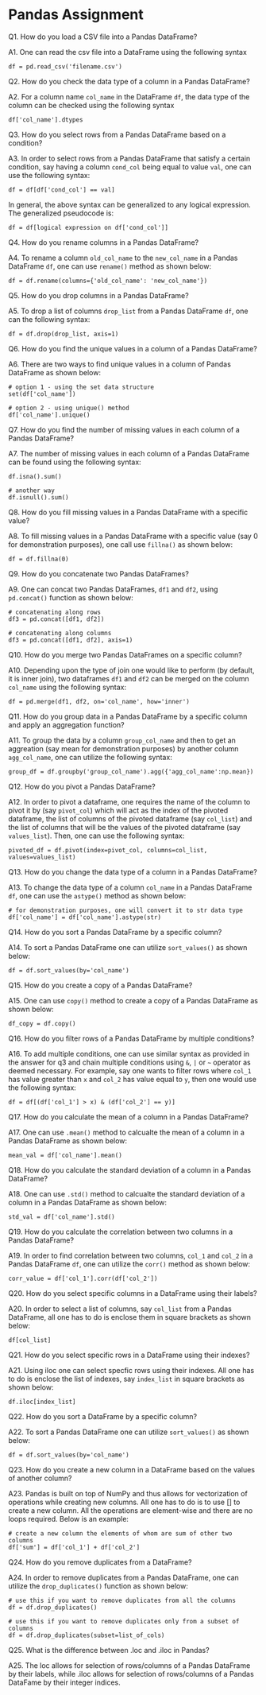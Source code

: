 # Pandas Assignment

Q1. How do you load a CSV file into a Pandas DataFrame?

A1. One can read the csv file into a DataFrame using the following syntax
```{python}
df = pd.read_csv('filename.csv')
```

Q2. How do you check the data type of a column in a Pandas DataFrame?

A2. For a column name `col_name` in the DataFrame `df`, the data type of the column can be checked using the following syntax
```{python}
df['col_name'].dtypes
```

Q3. How do you select rows from a Pandas DataFrame based on a condition?

A3. In order to select rows from a Pandas DataFrame that satisfy a certain condition, say having a column `cond_col` being equal to value `val`, one can use the following syntax:
```{python}
df = df[df['cond_col'] == val]
```
In general, the above syntax can be generalized to any logical expression. The generalized pseudocode is:
```
df = df[logical expression on df['cond_col']]
```

Q4. How do you rename columns in a Pandas DataFrame?

A4. To rename a column `old_col_name` to the `new_col_name` in a Pandas DataFrame `df`, one can use `rename()` method as shown below:
```{python}
df = df.rename(columns={'old_col_name': 'new_col_name'})
```

Q5. How do you drop columns in a Pandas DataFrame?

A5. To drop a list of columns `drop_list` from a Pandas DataFrame `df`, one can the following syntax:

```{python}
df = df.drop(drop_list, axis=1)
```

Q6. How do you find the unique values in a column of a Pandas DataFrame?

A6. There are two ways to find unique values in a column of Pandas DataFrame as shown below:

```{python}
# option 1 - using the set data structure
set(df['col_name'])

# option 2 - using unique() method
df['col_name'].unique()
```

Q7. How do you find the number of missing values in each column of a Pandas DataFrame?

A7. The number of missing values in each column of a Pandas DataFrame can be found using the following syntax:

```{python}
df.isna().sum()

# another way
df.isnull().sum()
```

Q8. How do you fill missing values in a Pandas DataFrame with a specific value?

A8. To fill missing values in a Pandas DataFrame with a specific value (say 0 for demonstration purposes), one call use `fillna()` as shown below:

```{python}
df = df.fillna(0)
```

Q9. How do you concatenate two Pandas DataFrames?

A9. One can concat two Pandas DataFrames, `df1` and `df2`, using `pd.concat()` function as shown below:

```{python}
# concatenating along rows
df3 = pd.concat([df1, df2])

# concatenating along columns
df3 = pd.concat([df1, df2], axis=1)
```

Q10. How do you merge two Pandas DataFrames on a specific column?

A10. Depending upon the type of join one would like to perform (by default, it is inner join), two dataframes `df1` and `df2` can be merged on the column `col_name` using the following syntax:

```{python}
df = pd.merge(df1, df2, on='col_name', how='inner')
```

Q11. How do you group data in a Pandas DataFrame by a specific column and apply an aggregation function?

A11. To group the data by a column `group_col_name` and then to get an aggreation (say mean for demonstration purposes) by another column `agg_col_name`, one can utilize the following syntax:

```{python}
group_df = df.groupby('group_col_name').agg({'agg_col_name':np.mean})
```

Q12. How do you pivot a Pandas DataFrame?

A12. In order to pivot a dataframe, one requires the name of the column to pivot it by (say `pivot_col`) which will act as the index of the pivoted dataframe, the list of columns of the pivoted dataframe (say `col_list`) and the list of columns that will be the values of the pivoted dataframe (say `values_list`). Then, one can use the following syntax:

```
pivoted_df = df.pivot(index=pivot_col, columns=col_list, values=values_list)
```

Q13. How do you change the data type of a column in a Pandas DataFrame?

A13. To change the data type of a column `col_name` in a Pandas DataFrame `df`, one can use the `astype()` method as shown below:

```{python}
# for demonstration purposes, one will convert it to str data type
df['col_name'] = df['col_name'].astype(str)
```

Q14. How do you sort a Pandas DataFrame by a specific column?

A14. To sort a Pandas DataFrame one can utilize `sort_values()` as shown below:

```{python}
df = df.sort_values(by='col_name')
```

Q15. How do you create a copy of a Pandas DataFrame?

A15. One can use `copy()` method to create a copy of a Pandas DataFrame as shown below:

```{python}
df_copy = df.copy()
```

Q16. How do you filter rows of a Pandas DataFrame by multiple conditions?

A16. To add multiple conditions, one can use similar syntax as provided in the answer for q3 and chain multiple conditions using `&`, `|` or `~` operator as deemed necessary. For example, say one wants to filter rows where `col_1` has value greater than `x` and `col_2` has value equal to `y`, then one would use the following syntax:

```{python}
df = df[(df['col_1'] > x) & (df['col_2'] == y)]
```

Q17. How do you calculate the mean of a column in a Pandas DataFrame?

A17. One can use `.mean()` method to calcualte the mean of a column in a Pandas DataFrame as shown below:

```{python}
mean_val = df['col_name'].mean()
```

Q18. How do you calculate the standard deviation of a column in a Pandas DataFrame?

A18. One can use `.std()` method to calcualte the standard deviation of a column in a Pandas DataFrame as shown below:

```{python}
std_val = df['col_name'].std()
```

Q19. How do you calculate the correlation between two columns in a Pandas DataFrame?

A19. In order to find correlation between two columns, `col_1` and `col_2` in a Pandas DataFrame `df`, one can utilize the `corr()` method as shown below:
```{python}
corr_value = df['col_1'].corr(df['col_2'])
```

Q20. How do you select specific columns in a DataFrame using their labels?

A20. In order to select a list of columns, say `col_list` from a Pandas DataFrame, all one has to do is enclose them in square brackets as shown below:
```{python}
df[col_list]
```

Q21. How do you select specific rows in a DataFrame using their indexes?

A21. Using iloc one can select specfic rows using their indexes. All one has to do is enclose the list of indexes, say `index_list` in square brackets as shown below:
```{python}
df.iloc[index_list]
```

Q22. How do you sort a DataFrame by a specific column?

A22. To sort a Pandas DataFrame one can utilize `sort_values()` as shown below:

```{python}
df = df.sort_values(by='col_name')
```

Q23. How do you create a new column in a DataFrame based on the values of another column?

A23. Pandas is built on top of NumPy and thus allows for vectorization of operations while creating new columns. All one has to do is to use [] to create a new column. All the operations are element-wise and there are no loops required. Below is an example:

```{python}
# create a new column the elements of whom are sum of other two columns 
df['sum'] = df['col_1'] + df['col_2']
```

Q24. How do you remove duplicates from a DataFrame?

A24. In order to remove duplicates from a Pandas DataFrame, one can utilize the `drop_duplicates()` function as shown below:
```{python}
# use this if you want to remove duplicates from all the columns
df = df.drop_duplicates()

# use this if you want to remove duplicates only from a subset of columns
df = df.drop_duplicates(subset=list_of_cols)
```

Q25. What is the difference between .loc and .iloc in Pandas?

A25. The loc allows for selection of rows/columns of a Pandas DataFrame by their labels, while .iloc allows for selection of rows/columns of a Pandas DataFame by their integer indices. 